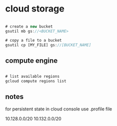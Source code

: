 # cloud storage

```js

# create a new bucket
gsutil mb gs://<BUCKET_NAME>

# copy a file to a bucket
gsutil cp [MY_FILE] gs://[BUCKET_NAME]

```

## compute engine

```js

# list available regions
gcloud compute regions list

```

## notes

for persistent state in cloud console use .profile file

10.128.0.0/20
10.132.0.0/20